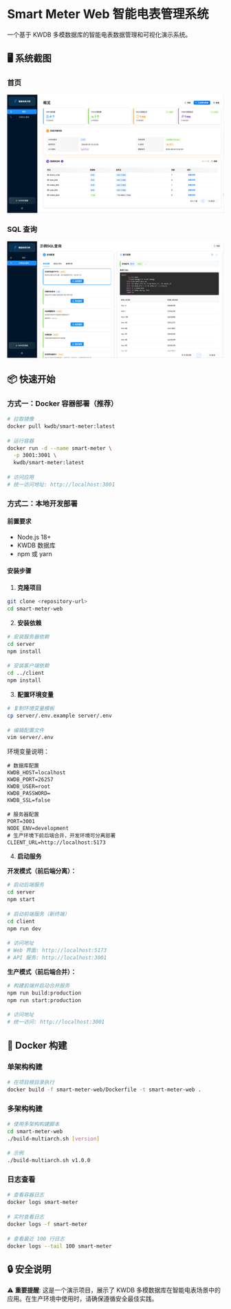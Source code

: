 # Smart Meter Web 智能电表管理系统

一个基于 KWDB 多模数据库的智能电表数据管理和可视化演示系统。

## 🖥️ 系统截图

### 首页

![系统首页](blog/img/homepage.png)

### SQL 查询

![SQL查询](blog/img/sql.png)

## 📦 快速开始

### 方式一：Docker 容器部署（推荐）

```bash
# 拉取镜像
docker pull kwdb/smart-meter:latest

# 运行容器
docker run -d --name smart-meter \
  -p 3001:3001 \
  kwdb/smart-meter:latest

# 访问应用
# 统一访问地址: http://localhost:3001
```

### 方式二：本地开发部署

#### 前置要求
- Node.js 18+
- KWDB 数据库
- npm 或 yarn

#### 安装步骤

1. **克隆项目**
```bash
git clone <repository-url>
cd smart-meter-web
```

2. **安装依赖**
```bash
# 安装服务器依赖
cd server
npm install

# 安装客户端依赖
cd ../client
npm install
```

3. **配置环境变量**
```bash
# 复制环境变量模板
cp server/.env.example server/.env

# 编辑配置文件
vim server/.env
```

环境变量说明：
```env
# 数据库配置
KWDB_HOST=localhost
KWDB_PORT=26257
KWDB_USER=root
KWDB_PASSWORD=
KWDB_SSL=false

# 服务器配置
PORT=3001
NODE_ENV=development
# 生产环境下前后端合并，开发环境可分离部署
CLIENT_URL=http://localhost:5173
```

4. **启动服务**

**开发模式（前后端分离）：**
```bash
# 启动后端服务
cd server
npm start

# 启动前端服务（新终端）
cd client
npm run dev

# 访问地址
# Web 界面: http://localhost:5173
# API 服务: http://localhost:3001
```

**生产模式（前后端合并）：**
```bash
# 构建前端并启动合并服务
npm run build:production
npm run start:production

# 访问地址
# 统一访问: http://localhost:3001
```

## 🐳 Docker 构建

### 单架构构建
```bash
# 在项目根目录执行
docker build -f smart-meter-web/Dockerfile -t smart-meter-web .
```

### 多架构构建
```bash
# 使用多架构构建脚本
cd smart-meter-web
./build-multiarch.sh [version]

# 示例
./build-multiarch.sh v1.0.0
```

### 日志查看
```bash
# 查看容器日志
docker logs smart-meter

# 实时查看日志
docker logs -f smart-meter

# 查看最近 100 行日志
docker logs --tail 100 smart-meter
```

## 🔒 安全说明

⚠️ **重要提醒**: 这是一个演示项目，展示了 KWDB 多模数据库在智能电表场景中的应用。在生产环境中使用时，请确保遵循安全最佳实践。
